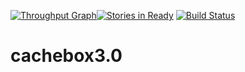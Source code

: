 [![Throughput Graph](https://graphs.waffle.io/Longri/cachebox3.0/throughput.svg)](https://waffle.io/Longri/cachebox3.0/metrics/throughput)[![Stories in Ready](https://badge.waffle.io/Longri/cachebox3.0.png?label=ready&title=Ready)](https://waffle.io/Longri/cachebox3.0)
[![Build Status](https://travis-ci.org/Longri/cachebox3.0.svg?branch=master)](https://travis-ci.org/Longri/cachebox3.0)
# cachebox3.0